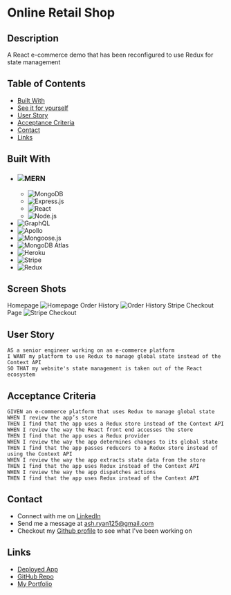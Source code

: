 # Online Retail Shop

## Description
A React e-commerce demo that has been reconfigured to use Redux for state management

## Table of Contents

- [Built With](#built-with)
- [See it for yourself](#screen-shots)
- [User Story](#user-story)
- [Acceptance Criteria](#acceptance-criteri)
- [Contact](#contact)
- [Links](#links)

## Built With

- ### ![MERN](https://img.shields.io/badge/MERN-blue?style=for-the-badge)
  - ![MongoDB](https://img.shields.io/badge/MongoDB-4EA94B?style=for-the-badge&logo=mongodb&logoColor=white)
  - ![Express.js](https://img.shields.io/badge/Express.js-404D59?style=for-the-badge&logo=express)
  - ![React](https://img.shields.io/badge/React-20232A?style=for-the-badge&logo=react&logoColor=61DAFB)
  - ![Node.js](https://img.shields.io/badge/Node.js-43853D?style=for-the-badge&logo=node.js&logoColor=white)
- ![GraphQL](https://img.shields.io/badge/GraphQL-E4405F?style=for-the-badge&logo=graphql)
- ![Apollo](https://img.shields.io/badge/Apollo_Server-8B89CC?style=for-the-badge&logo=apollographql)
- ![Mongoose.js](https://img.shields.io/badge/Mongoose.js-880000?style=for-the-badge&logoColor=white)
- ![MongoDB Atlas](https://img.shields.io/badge/MongoDB%20Atlas-4EA94B?style=for-the-badge&logo=mongodb&logoColor=white)
- ![Heroku](https://img.shields.io/badge/Heroku-430098?style=for-the-badge&logo=heroku)
- ![Stripe](https://img.shields.io/badge/Stripe-blueviolet?style=for-the-badge&logo=stripe&logoColor=white)
- ![Redux](https://img.shields.io/badge/Redux-430098?style=for-the-badge&logo=redux)


## Screen Shots
Homepage
![Homepage](client/src/assets/homepage.png)
Order History
![Order History](client/src/assets/orderHistory.png)
Stripe Checkout Page
![Stripe Checkout](client/src/assets/stripeCheckout.png)

## User Story
```
AS a senior engineer working on an e-commerce platform
I WANT my platform to use Redux to manage global state instead of the Context API
SO THAT my website's state management is taken out of the React ecosystem
```

## Acceptance Criteria
```
GIVEN an e-commerce platform that uses Redux to manage global state
WHEN I review the app’s store
THEN I find that the app uses a Redux store instead of the Context API
WHEN I review the way the React front end accesses the store
THEN I find that the app uses a Redux provider
WHEN I review the way the app determines changes to its global state
THEN I find that the app passes reducers to a Redux store instead of using the Context API
WHEN I review the way the app extracts state data from the store
THEN I find that the app uses Redux instead of the Context API
WHEN I review the way the app dispatches actions
THEN I find that the app uses Redux instead of the Context API
```

## Contact

* Connect with me on [LinkedIn]()
* Send me a message at [ash.ryan125@gmail.com](mailto:ash.ryan125@gmail.com)
* Checkout my [Github profile](https://github.com/ashryan125/) to see what I've been working on


## Links

* [Deployed App](https://ecommerce-demo-redux.herokuapp.com/)
* [GitHub Repo](https://github.com/ashryan125/redux-refactor)
* [My Portfolio](https://ashryan125.github.io/full-stack-portfolio/)


